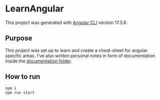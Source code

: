 # LearnAngular

This project was generated with [Angular CLI](https://github.com/angular/angular-cli) version 17.3.8.

## Purpose

This project was set up to learn and create a cheat-sheet for angular specific areas.
I've also written personal notes in form of documentation inside the [documentation folder](./documentation/index.md).

## How to run

```
npm i
npm run start
```
